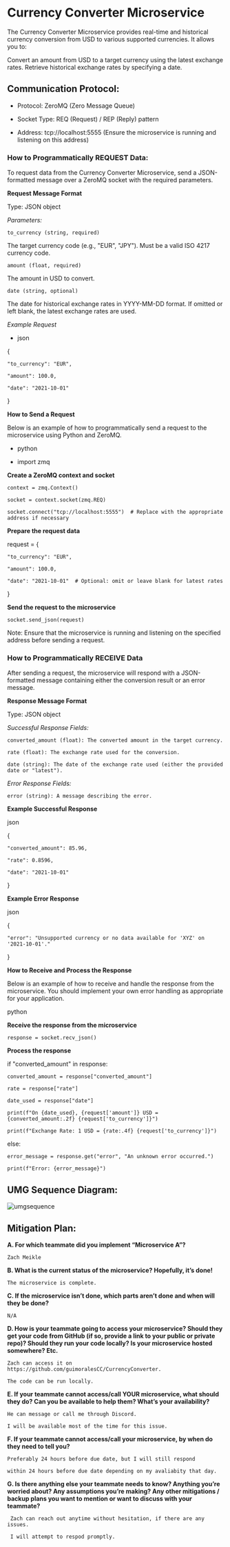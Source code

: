 # Currency Converter Microservice

The Currency Converter Microservice provides real-time and historical currency conversion from USD to various supported currencies. It allows you to:

Convert an amount from USD to a target currency using the latest exchange rates.
Retrieve historical exchange rates by specifying a date.

## Communication Protocol:

  * Protocol: ZeroMQ (Zero Message Queue)

  * Socket Type: REQ (Request) / REP (Reply) pattern

  * Address: tcp://localhost:5555 (Ensure the microservice is running and listening on this address)


### How to Programmatically REQUEST Data:

To request data from the Currency Converter Microservice, send a JSON-formatted message over a ZeroMQ socket with the required parameters.

**Request Message Format**

Type: JSON object

*Parameters:*

    to_currency (string, required) 
    
  The target currency code (e.g., "EUR", "JPY"). Must be a valid ISO 4217 currency code.

    amount (float, required)
    
  The amount in USD to convert.

    date (string, optional) 
  The date for historical exchange rates in YYYY-MM-DD format. If omitted or left blank, the latest exchange rates are used.

*Example Request*

* json

{

    "to_currency": "EUR",
  
    "amount": 100.0,
  
    "date": "2021-10-01"  
  
}


**How to Send a Request**

Below is an example of how to programmatically send a request to the microservice using Python and ZeroMQ. 

* python

* import zmq

**Create a ZeroMQ context and socket**

    context = zmq.Context()

    socket = context.socket(zmq.REQ)
    
    socket.connect("tcp://localhost:5555")  # Replace with the appropriate address if necessary

**Prepare the request data**

request = {

    "to_currency": "EUR",
    
    "amount": 100.0,
    
    "date": "2021-10-01"  # Optional: omit or leave blank for latest rates
}

**Send the request to the microservice**

    socket.send_json(request)

Note: Ensure that the microservice is running and listening on the specified address before sending a request.

### How to Programmatically RECEIVE Data
After sending a request, the microservice will respond with a JSON-formatted message containing either the conversion result or an error message.

**Response Message Format**

Type: JSON object

*Successful Response Fields:*

    converted_amount (float): The converted amount in the target currency.

    rate (float): The exchange rate used for the conversion.

    date (string): The date of the exchange rate used (either the provided date or "latest").

*Error Response Fields:*

    error (string): A message describing the error.

**Example Successful Response**

json

{

    "converted_amount": 85.96,
  
    "rate": 0.8596,
  
    "date": "2021-10-01"
  
}

**Example Error Response**

json

{

    "error": "Unsupported currency or no data available for 'XYZ' on '2021-10-01'."
  
}

**How to Receive and Process the Response**

Below is an example of how to receive and handle the response from the microservice. You should implement your own error handling as appropriate for your application.

python

**Receive the response from the microservice**

    response = socket.recv_json()

**Process the response**

if "converted_amount" in response:

    converted_amount = response["converted_amount"]
    
    rate = response["rate"]
    
    date_used = response["date"]
    
    print(f"On {date_used}, {request['amount']} USD = {converted_amount:.2f} {request['to_currency']}")
    
    print(f"Exchange Rate: 1 USD = {rate:.4f} {request['to_currency']}")
else:

    error_message = response.get("error", "An unknown error occurred.")
    
    print(f"Error: {error_message}")

## UMG Sequence Diagram:

![umgsequence](https://github.com/user-attachments/assets/16b317b8-1605-4589-89a9-211b1b10ae37)


## Mitigation Plan:

**A.	For which teammate did you implement “Microservice A”?**
  
    Zach Meikle

**B.	What is the current status of the microservice? Hopefully, it’s done!**

    The microservice is complete. 

**C.	If the microservice isn’t done, which parts aren’t done and when will they be done?**

    N/A

**D.	How is your teammate going to access your microservice? Should they get your code from GitHub (if so, provide a link to your public or private repo)? Should they run your code locally? Is your microservice hosted somewhere? Etc.**

    Zach can access it on https://github.com/guimoralesCC/CurrencyConverter.
    
    The code can be run locally. 

**E.	If your teammate cannot access/call YOUR microservice, what should they do? Can you be available to help them? What’s your availability?**

    He can message or call me through Discord.
    
    I will be available most of the time for this issue. 

**F.	If your teammate cannot access/call your microservice, by when do they need to tell you?**

    Preferably 24 hours before due date, but I will still respond 
    
    within 24 hours before due date depending on my avaliabity that day. 

**G.	Is there anything else your teammate needs to know? Anything you’re worried about? Any assumptions you’re making? Any other mitigations / backup plans you want to mention or want to discuss with your teammate?**

     Zach can reach out anytime without hesitation, if there are any issues. 
     
     I will attempt to respod promptly. 


